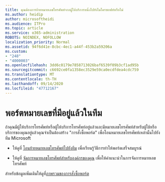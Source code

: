 ```yaml
---
title: คุณต้องการย้ายหมายเลขโทรศัพท์จากผู้ให้บริการหนึ่งไปยังไมโครซอฟท์หรือไม่
ms.author: heidip
author: microsoftheidi
ms.audience: ITPro
ms.topic: article
ms.service: o365-administration
ROBOTS: NOINDEX, NOFOLLOW
localization_priority: Normal
ms.assetid: 94f6d41e-8cbc-4ec1-a44f-453b2a59206a
ms.custom:
- "248"
- "4000003"
ms.openlocfilehash: 3dd6c0179e7858713026baf6539f09b3cf1ad95b
ms.sourcegitcommit: c6692ce0fa1358ec3529e59ca0ecdfdea4cdc759
ms.translationtype: MT
ms.contentlocale: th-TH
ms.lasthandoff: 09/14/2020
ms.locfileid: "47712167"
---
```

# <a name="port-existing-numbers-to-teams"></a>พอร์ตหมายเลขที่มีอยู่แล้วในทีม

ถ้าคุณมีผู้ให้บริการโทรศัพท์หรือผู้ให้บริการโทรศัพท์อยู่แล้วและมีหมายเลขโทรศัพท์สำหรับผู้ใช้หรือบริการของคุณอยู่แล้วคุณจำเป็นต้องสร้าง "การสั่งซื้อพอร์ต" เพื่อโอนหมายเลขโทรศัพท์เหล่านั้นไปยังทีม Microsoft

- ให้ดูที่ [โอนย้ายหมายเลขโทรศัพท์ไปยังทีม](https://docs.microsoft.com/microsoftteams/phone-number-calling-plans/transfer-phone-numbers-to-teams) เพื่อเรียนรู้วิธีการทำให้พอร์ตเสร็จสมบูรณ์ 

- ให้ดูที่ [จัดการหมายเลขโทรศัพท์สำหรับองค์กรของคุณ](https://docs.microsoft.com/microsoftteams/manage-phone-numbers-for-your-organization/manage-phone-numbers-for-your-organization) เพื่อให้คำแนะนำในการจัดการหมายเลขโทรศัพท์ 

สำหรับข้อมูลเพิ่มเติมให้ดูที่[ภาพรวมของการสั่งซื้อพอร์ต](https://docs.microsoft.com/MicrosoftTeams/phone-number-calling-plans/port-order-overview)  